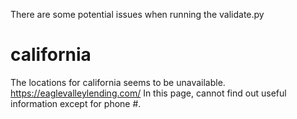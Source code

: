 There are some potential issues when running the validate.py

# california

The locations for california seems to be unavailable.
https://eaglevalleylending.com/
In this page, cannot find out useful information except for phone #.
